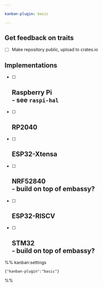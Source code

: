 ```yaml
---

kanban-plugin: basic

---
```


## Get feedback on traits

- [ ] Make repository public, upload to crates.io


## Implementations

- [ ] ## Raspberry Pi <br> - see `raspi-hal`
- [ ] ## RP2040
- [ ] ## ESP32-Xtensa
- [ ] ## NRF52840<br> - build on top of embassy?
- [ ] ## ESP32-RISCV
- [ ] ## STM32<br> - build on top of embassy?




%% kanban:settings
```
{"kanban-plugin":"basic"}
```
%%